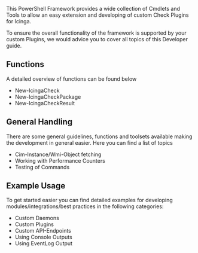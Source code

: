 This PowerShell Framework provides a wide collection of Cmdlets and Tools to allow an easy extension and developing of custom Check Plugins for Icinga.

To ensure the overall functionality of the framework is supported by your custom Plugins, we would advice you to cover all topics of this Developer guide.

## Functions
A detailed overview of functions can be found below
- New-IcingaCheck  
- New-IcingaCheckPackage  
- New-IcingaCheckResult  


## General Handling
There are some general guidelines, functions and toolsets available making the development in general easier. Here you can find a list of topics

- Cim-Instance/Wmi-Object fetching  
- Working with Performance Counters  
- Testing of Commands  


## Example Usage
To get started easier you can find detailed examples for developing modules/integrations/best practices in the following categories:

- Custom Daemons  
- Custom Plugins  
- Custom API-Endpoints  
- Using Console Outputs  
- Using EventLog Output  